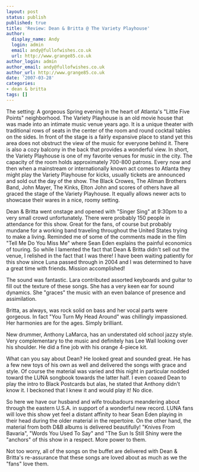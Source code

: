 ```yaml
---
layout: post
status: publish
published: true
title: 'Review: Dean & Britta @ The Variety Playhouse'
author:
  display_name: Andy
  login: admin
  email: andy@fullofwishes.co.uk
  url: http://www.grange85.co.uk
author_login: admin
author_email: andy@fullofwishes.co.uk
author_url: http://www.grange85.co.uk
date: '2007-03-28'
categories:
- dean & britta
tags: []
---
```

<p>The setting:  A gorgeous Spring evening in the heart of Atlanta's "Little Five Points" neighborhood.  The Variety Playhouse is an old movie house that was made into an intimate music venue years ago.  It is a unique theater with traditional rows of seats in the center of the room and round cocktail tables on the sides.  In front of the stage is a fairly expansive place to stand yet this area does not obstruct the view of the music for everyone behind it.  There is also a cozy balcony in the back that provides a wonderful view.  In short, the Variety Playhouse is one of my favorite venues for music in the city.  The capacity of the room holds approximately 700-800 patrons.  Every now and then when a mainstream or internationally known act comes to Atlanta they might play the Variety Playhouse for kicks, usually tickets are announced and sold out the day of the show.  The Black Crowes, The Allman Brothers Band, John Mayer, The Kinks, Elton John and scores of others have all graced the stage of the Variety Playhouse.  It equally allows newer acts to showcase their wares in a nice, roomy setting.</p>
<p>Dean & Britta went onstage and opened with "Singer Sing" at 9:30pm to a very small crowd unfortunately.  There were probably 150 people in attendance for this show.  Great for the fans, of course but probably mundane for a working band traveling throughout the United States trying to make a living.  Reminded me of some of the comments made in the film "Tell Me Do You Miss Me" where Sean Eden explains the painful economics of touring.  So while I lamented the fact that Dean & Britta didn't sell out the venue, I relished in the fact that I was there!  I have been waiting patiently for this show since Luna passed through in 2004 and I was determined to have a great time with friends.  Mission accomplished!</p>
<p>The sound was fantastic.  Lara contributed assorted keyboards and guitar to fill out the texture of these songs.  She has a very keen ear for sound dynamics.  She "graces" the music with an even balance of presence and assimilation. </p>
<p>Britta, as always, was rock solid on bass and her vocal parts were gorgeous.  In fact "You Turn My Head Around" was chillingly impassioned.  Her harmonies are for the ages.  Simply brilliant.</p>
<p>New drummer, Anthony LaMarca, has an understated old school jazzy style.  Very complementary to the music and definitely has Lee Wall looking over his shoulder.  He did a fine job with his orange 4-piece kit.</p>
<p>What can you say about Dean?  He looked great and sounded great.  He has a few new toys of his own as well and delivered the songs with grace and style.  Of course the material was varied and this night in particular nodded toward the LUNA songbook towards the latter half.  I even coaxed Dean to play the intro to Black Postcards but alas, he stated that Anthony didn't know it.  I beckoned that I knew it and would play it!  No dice.</p>
<p>So here we have our husband and wife troubadours meandering about through the eastern U.S.A. in support of a wonderful new record.  LUNA fans will love this show yet feel a distant affinity to hear Sean Eden playing in their head during the older material in the repertoire.  On the other hand, the material from both D&B albums is delivered beautifully!  "Knives From Bavaria", "Words You Used To Say" and "The Sun Is Still Shiny were the "anchors" of this show in a respect.  More power to them.</p>
<p>Not too worry, all of the songs on the buffet are delivered with Dean & Britta's re-assurance that these songs are loved about as much as we the "fans" love them.</p>
